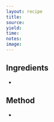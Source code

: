 ```yaml
---
layout: recipe
title: 
source: 
yield: 
time: 
notes: 
image: 
---
```


## Ingredients
- 

## Method
- 
